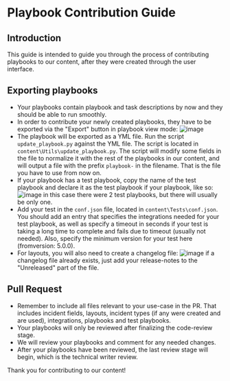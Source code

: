 # Playbook Contribution Guide
## Introduction
This guide is intended to guide you through the process of contributing playbooks to our content, after they were created through the user interface. 

## Exporting playbooks
- Your playbooks contain playbook and task descriptions by now and they should be able to run smoothly.
- In order to contribute your newly created playbooks, they have to be exported via the "Export" button in playbook view mode:
![image](https://user-images.githubusercontent.com/43602124/69058801-07d5c180-0a1d-11ea-8bd0-9dfd874b51b5.png)
 - The playbook will be exported as a YML file. Run the script `update_playbook.py` against the YML file. The script is located in `content\Utils\update_playbook.py`. The script will modify some fields in the file to normalize it with the rest of the playbooks in our content, and will output a file with the prefix `playbook-` in the filename. That is the file you have to use from now on.
 - If your playbook has a test playbook, copy the name of the test playbook and declare it as the test playbook if your playbook, like so:
![image](https://user-images.githubusercontent.com/43602124/69059395-1cff2000-0a1e-11ea-8517-dca2046b9ec7.png)
 in this case there were 2 test playbooks, but there will usually be only one.
 - Add your test in the `conf.json` file, located in `content\Tests\conf.json`. You should add an entry that specifies the integrations needed for your test playbook, as well as specify a timeout in seconds if your test is taking a long time to complete and fails due to timeout (usually not needed). Also, specify the minimum version for your test here (fromversion: 5.0.0).
- For layouts, you will also need to create a changelog file:
![image](https://user-images.githubusercontent.com/43602124/69060394-f0e49e80-0a1f-11ea-8714-437420706633.png)
if a changelog file already exists, just add your release-notes to the "Unreleased" part of the file.

 ## Pull Request
-   Remember to include all files relevant to your use-case in the PR. That includes incident fields, layouts, incident types (if any were created and are used), integrations, playbooks and test playbooks.
- Your playbooks will only be reviewed after finalizing the code-review stage.
- We will review your playbooks and comment for any needed changes.
- After your playbooks have been reviewed, the last review stage will begin, which is the technical writer review.


Thank you for contributing to our content!